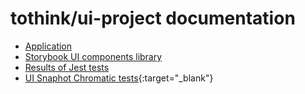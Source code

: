 # tothink/ui-project documentation

* [Application](ui-project/application)
* [Storybook UI components library](ui-project/storybook)
* [Results of Jest tests](ui-project/test-report/testResult.html)
* [UI Snaphot Chromatic tests](https://www.chromatic.com/builds?appId=61a28966c57c8b003a80d3c9){:target="_blank"}

